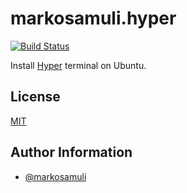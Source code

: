 # markosamuli.hyper

[![Build Status](https://travis-ci.org/markosamuli/ansible-hyper.svg?branch=master)](https://travis-ci.org/markosamuli/ansible-hyper)

Install [Hyper] terminal on Ubuntu.

[Hyper]: https://hyper.is/

## License

[MIT](LICENSE)

## Author Information

- [@markosamuli](https://github.com/markosamuli)

